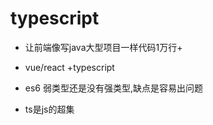 # typescript
- 让前端像写java大型项目一样代码1万行+
- vue/react +typescript
- es6
   弱类型还是没有强类型,缺点是容易出问题
   
- ts是js的超集